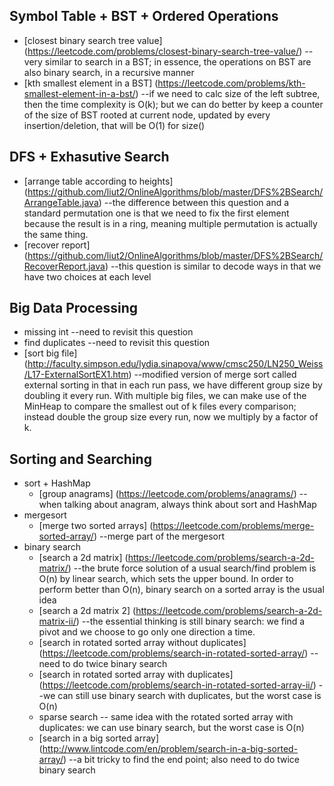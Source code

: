## Symbol Table + BST + Ordered Operations
  * [closest binary search tree value] (https://leetcode.com/problems/closest-binary-search-tree-value/)    --very similar to search in a BST; in essence, the operations on BST are also binary search, in a recursive manner
  * [kth smallest element in a BST] (https://leetcode.com/problems/kth-smallest-element-in-a-bst/)    --if we need to calc size of the left subtree, then the time complexity is O(k); but we can do better by keep a counter of the size of BST rooted at current node, updated by every insertion/deletion, that will be O(1) for size()
  
## DFS + Exhasutive Search
  * [arrange table according to heights] (https://github.com/liut2/OnlineAlgorithms/blob/master/DFS%2BSearch/ArrangeTable.java)    --the difference between this question and a standard permutation one is that we need to fix the first element because the result is in a ring, meaning multiple permutation is actually the same thing.
  * [recover report] (https://github.com/liut2/OnlineAlgorithms/blob/master/DFS%2BSearch/RecoverReport.java)    --this question is similar to decode ways in that we have two choices at each level
  
## Big Data Processing
  * missing int    --need to revisit this question
  * find duplicates    --need to revisit this question
  * [sort big file] (http://faculty.simpson.edu/lydia.sinapova/www/cmsc250/LN250_Weiss/L17-ExternalSortEX1.htm)    --modified version of merge sort called external sorting in that in each run pass, we have different group size by doubling it every run. With multiple big files, we can make use of the MinHeap to compare the smallest out of k files every comparison; instead double the group size every run, now we multiply by a factor of k. 
  
## Sorting and Searching
  * sort + HashMap
    * [group anagrams] (https://leetcode.com/problems/anagrams/)    --when talking about anagram, always think about sort and HashMap
  * mergesort
    * [merge two sorted arrays] (https://leetcode.com/problems/merge-sorted-array/)    --merge part of the mergesort
  * binary search
    * [search a 2d matrix] (https://leetcode.com/problems/search-a-2d-matrix/)    --the brute force solution of a usual search/find problem is O(n) by linear search, which sets the upper bound. In order to perform better than O(n), binary search on a sorted array is the usual idea
    * [search a 2d matrix 2] (https://leetcode.com/problems/search-a-2d-matrix-ii/)    --the essential thinking is still binary search: we find a pivot and we choose to go only one direction a time.
    * [search in rotated sorted array without duplicates] (https://leetcode.com/problems/search-in-rotated-sorted-array/)       --need to do twice binary search
    * [search in rotated sorted array with duplicates] (https://leetcode.com/problems/search-in-rotated-sorted-array-ii/)       --we can still use binary search with duplicates, but the worst case is O(n) 
    * sparse search    -- same idea with the rotated sorted array with duplicates: we can use binary search, but the worst case is O(n) 
    * [search in a big sorted array] (http://www.lintcode.com/en/problem/search-in-a-big-sorted-array/)    --a bit tricky to find the end point; also need to do twice binary search
